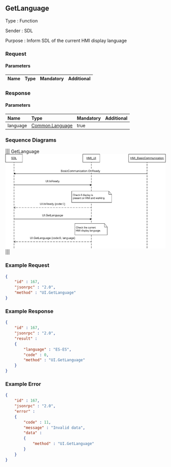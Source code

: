 ## GetLanguage

Type
: Function

Sender
: SDL

Purpose
: Inform SDL of the current HMI display language

### Request

#### Parameters

|Name|Type|Mandatory|Additional|
|:---|:---|:--------|:---------|

### Response

#### Parameters

|Name|Type|Mandatory|Additional|
|:---|:---|:--------|:---------|
|language|[Common.Language](../../Common/Enums/index.md#language)|true||
### Sequence Diagrams
|||
GetLanguage
![GetLanguage](./assets/GetLanguage.png)
|||

### Example Request

```json
{
	"id" : 167,
	"jsonrpc" : "2.0",
	"method" : "UI.GetLanguage"
}
```
### Example Response

```json
{
	"id" : 167,
	"jsonrpc" : "2.0",
	"result" :
	{
		"language" : "ES-ES",
		"code" : 0,
		"method" : "UI.GetLanguage"
	}
}
```

### Example Error

```json
{
	"id" : 167,
	"jsonrpc" : "2.0",
	"error" :
	{
		"code" : 11,
		"message" : "Invalid data",
		"data" :
		{
			"method" : "UI.GetLanguage"
		}
	}
}
```
